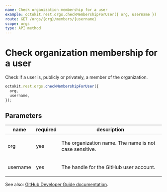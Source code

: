 ```yaml
---
name: Check organization membership for a user
example: octokit.rest.orgs.checkMembershipForUser({ org, username })
route: GET /orgs/{org}/members/{username}
scope: orgs
type: API method
---
```


# Check organization membership for a user

Check if a user is, publicly or privately, a member of the organization.

```js
octokit.rest.orgs.checkMembershipForUser({
  org,
  username,
});
```

## Parameters

<table>
  <thead>
    <tr>
      <th>name</th>
      <th>required</th>
      <th>description</th>
    </tr>
  </thead>
  <tbody>
    <tr><td>org</td><td>yes</td><td>

The organization name. The name is not case sensitive.

</td></tr>
<tr><td>username</td><td>yes</td><td>

The handle for the GitHub user account.

</td></tr>
  </tbody>
</table>

See also: [GitHub Developer Guide documentation](https://docs.github.com/rest/reference/orgs#check-organization-membership-for-a-user).

